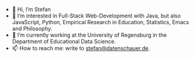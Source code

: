 - 👋 Hi, I’m Stefan
- 👀 I’m interested in Full-Stack Web-Development with Java, but also JavaScript, Python, Empirical Research in Education, Statistics, Emacs and Philosophy.
- 🌱 I’m currently working at the University of Regensburg in the Department of Educational Data Science.
- 📫 How to reach me: write to stefan@datenschauer.de.

<!---
datenschauer/datenschauer is a ✨ special ✨ repository because its `README.md` (this file) appears on your GitHub profile.
You can click the Preview link to take a look at your changes.
--->
